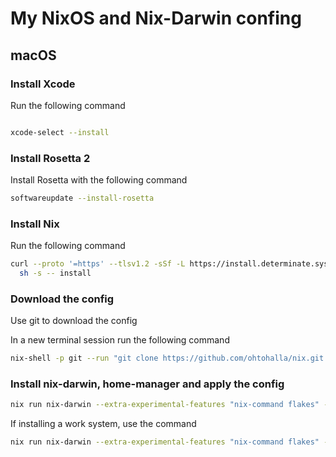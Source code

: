 # My NixOS and Nix-Darwin confing

## macOS
### Install Xcode

Run the following command

```bash

xcode-select --install

```

### Install Rosetta 2

Install Rosetta with the following command

```bash
softwareupdate --install-rosetta
```



### Install Nix

Run the following command

```bash
curl --proto '=https' --tlsv1.2 -sSf -L https://install.determinate.systems/nix | \
  sh -s -- install
```

### Download the config

Use git to download the config

In a new terminal session run the following command

```bash
nix-shell -p git --run "git clone https://github.com/ohtohalla/nix.git ~/.config/nix"
```

### Install nix-darwin, home-manager and apply the config

```bash
nix run nix-darwin --extra-experimental-features "nix-command flakes" -- switch --flake ~/.config/nix#home-macbook-pro
```

If installing a work system, use the command 

```bash
nix run nix-darwin --extra-experimental-features "nix-command flakes" -- switch --flake ~/.config/nix#work-macbook-pro
```

